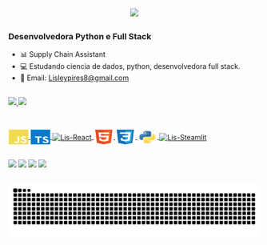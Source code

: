 <h1 align="center">
    <img src="https://readme-typing-svg.herokuapp.com/?font=Righteous&size=35&center=true&vCenter=true&width=500&height=70&duration=4000&lines=Olá!+👋;+Me+Chamo+Lis+Chaves+!;" />
</h1>
<h3>Desenvolvedora Python e Full Stack </h3>

- 📊 Supply Chain Assistant
- 💻 Estudando ciencia de dados, python, desenvolvedora full stack.
- 📩 Email: Lisleypires8@gmail.com

##
<div>
  <a href="https://github.com/LisleyPiresc"> 
<img height="42%" src="https://github-readme-stats.vercel.app/api?username=LisleyPiresc&show_icons=true&theme=dark&include_all_commits=true&count_private=true"/>
  <img height="50%
" src="https://github-readme-stats.vercel.app/api/top-langs/?username=LisleyPiresc&layout=compact&langs_count=16&theme=dark"/>
</div>
    
##
<div style="display: inline_block"><br>
  <img align="center" alt="Lis-Js" height="30" width="40" src="https://raw.githubusercontent.com/devicons/devicon/master/icons/javascript/javascript-plain.svg">
  <img align="center" alt="Lis-Ts" height="30" width="40" src="https://raw.githubusercontent.com/devicons/devicon/master/icons/typescript/typescript-plain.svg">
  <img align="center" alt="Lis-React" height="30" width="40" src="https://cdn.jsdelivr.net/gh/devicons/devicon@latest/icons/github/github-original-wordmark.svg"">
  <img align="center" alt="Lis-HTML" height="30" width="40" src="https://raw.githubusercontent.com/devicons/devicon/master/icons/html5/html5-original.svg">
  <img align="center" alt="Lis-CSS" height="30" width="40" src="https://raw.githubusercontent.com/devicons/devicon/master/icons/css3/css3-original.svg">
  <img align="center" alt="Lis-Python" height="30" width="40" src="https://raw.githubusercontent.com/devicons/devicon/master/icons/python/python-original.svg">
  <img align="center" alt="Lis-Steamlit" height="30" width="40" src="https://cdn.jsdelivr.net/gh/devicons/devicon@latest/icons/streamlit/streamlit-original.svg">
</div>

##
<div>
  <a href="https://www.instagram.com/lischavex/profilecard/?igsh=bnFvd3B0ZHh0NXpx" target="_blank"><img src="https://img.shields.io/badge/-Instagram-%23E4405F?style=for-the-badge&logo=instagram&logoColor=white" target="_blank"></a>
 <a href="https://discord.gg/aqEChEDR" target="_blank"><img src="https://img.shields.io/badge/Discord-7289DA?style=for-the-badge&logo=discord&logoColor=white" target="_blank"></a> 
  <a href = "mailto:lisleypires8@gmail.com"><img src="https://img.shields.io/badge/Gmail-D14836?style=for-the-badge&logo=gmail&logoColor=white" target="_blank"></a>
  <a href="https://www.linkedin.com/in/lisley-pires-9b3921238" target="_blank"><img src="https://img.shields.io/badge/-LinkedIn-%230077B5?style=for-the-badge&logo=linkedin&logoColor=white" target="_blank"></a>   
</div>

##

![Snake animation](https://github.com/LisleyPiresc/LisleyPiresc/blob/output/github-contribution-grid-snake.svg)
